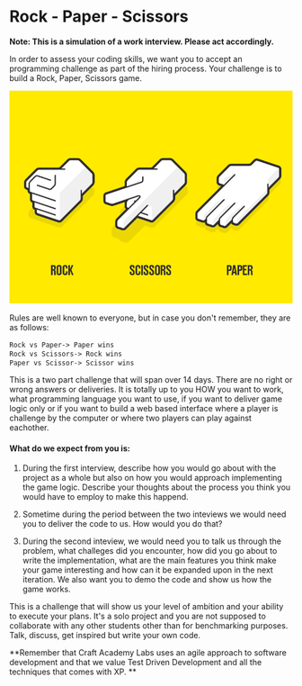 # Rock - Paper - Scissors

**Note: This is a simulation of a work interview. Please act accordingly.**

In order to assess your coding skills, we want you to accept an programming challenge as part of the hiring process. Your challenge is to build a Rock, Paper, Scissors game. 

![](./assets/rock_paper_scissors.png)

Rules are well known to everyone, but in case you don't remember, they are as follows:

```
Rock vs Paper-> Paper wins
Rock vs Scissors-> Rock wins
Paper vs Scissor-> Scissor wins
```

This is a two part challenge that will span over 14 days. There are no right or wrong answers or deliveries. It is totally up to you HOW you want to work, what programming language you want to use, if you want to deliver game logic only or if you want to build a web based interface where a player is challenge by the computer or where two players can play against eachother. 


####  What do we expect from you is:


1. During the first interview, describe how you would go about with the project as a whole but also on how you would approach implementing the game logic. Describe your thoughts about the process you think you would have to employ to make this happend. 

2. Sometime during the period between the two inteviews we would need you to deliver the code to us. How would you do that? 

3. During the second inteview, we would need you to talk us through the problem, what challeges did you encounter, how did you go about to write the implementation, what are the main features you think make your game interesting and how can it be expanded upon in the next iteration. We also want you to demo the code and show us how the game works. 

This is a challenge that will show us your level of ambition and your ability to execute your plans. It's a solo project and you are not supposed to collaborate with any other students other than for benchmarking purposes. Talk, discuss, get inspired but write your own code. 

**Remember that Craft Academy Labs uses an agile approach to software development and that we value Test Driven Development and all the techniques that comes with XP. **


